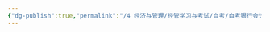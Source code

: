 ```yaml
---
{"dg-publish":true,"permalink":"/4 经济与管理/经管学习与考试/自考/自考银行会计学/20210410银行会计学/","title":"20210410银行会计学"}
---
```


